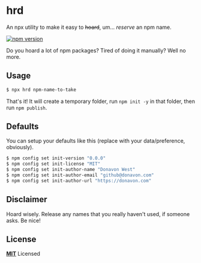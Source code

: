 # hrd

An npx utility to make it easy to ~~hoard~~, um… _reserve_ an npm name.

[![npm version](https://badge.fury.io/js/hrd.svg)](https://badge.fury.io/js/hrd)

Do you hoard a lot of npm packages? Tired of doing it manually? Well no more.

## Usage

```bash
$ npx hrd npm-name-to-take
```

That's it! It will create a temporary folder, run `npm init -y` in that folder, then
run `npm publish`.

## Defaults

You can setup your defaults like this (replace with your data/preference, obviously).

```bash
$ npm config set init-version "0.0.0"
$ npm config set init-license "MIT"
$ npm config set init-author-name "Donavon West"
$ npm config set init-author-email "github@donavon.com"
$ npm config set init-author-url "https://donavon.com"
```

## Disclaimer

Hoard wisely. Release any names that you really haven't used, if someone asks. Be nice!

## License

**[MIT](LICENSE)** Licensed
